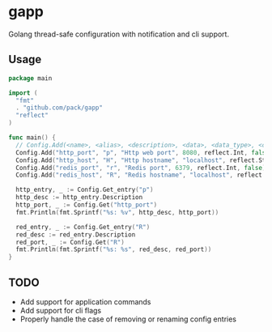 gapp
====

Golang thread-safe configuration with notification and cli support.

Usage
-----

```go
package main

import (
  "fmt"
  . "github.com/pack/gapp"
  "reflect"
)

func main() {
  // Config.Add(<name>, <alias>, <description>, <data>, <data_type>, <cli_param>)
  Config.Add("http_port", "p", "Http web port", 8080, reflect.Int, false)
  Config.Add("http_host", "H", "Http hostname", "localhost", reflect.String, false)
  Config.Add("redis_port", "r", "Redis port", 6379, reflect.Int, false)
  Config.Add("redis_host", "R", "Redis hostname", "localhost", reflect.String, false)

  http_entry, _ := Config.Get_entry("p")
  http_desc := http_entry.Description
  http_port, _ := Config.Get("http_port")
  fmt.Println(fmt.Sprintf("%s: %v", http_desc, http_port))

  red_entry, _ := Config.Get_entry("R")
  red_desc := red_entry.Description
  red_port, _ := Config.Get("R")
  fmt.Println(fmt.Sprintf("%s: %s", red_desc, red_port))
}

```

TODO
----

* Add support for application commands
* Add support for cli flags
* Properly handle the case of removing or renaming config entries

